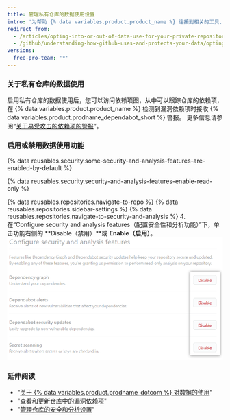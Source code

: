 ```yaml
---
title: 管理私有仓库的数据使用设置
intro: '为帮助 {% data variables.product.product_name %} 连接到相关的工具、人员、项目和信息，您可以配置私有仓库的数据使用。'
redirect_from:
  - /articles/opting-into-or-out-of-data-use-for-your-private-repository
  - /github/understanding-how-github-uses-and-protects-your-data/opting-into-or-out-of-data-use-for-your-private-repository
versions:
  free-pro-team: '*'
---
```


### 关于私有仓库的数据使用

启用私有仓库的数据使用后，您可以访问依赖项图，从中可以跟踪仓库的依赖项，在 {% data variables.product.product_name %} 检测到漏洞依赖项时接收 {% data variables.product.prodname_dependabot_short %} 警报。 更多信息请参阅“[关于易受攻击的依赖项的警报](/github/managing-security-vulnerabilities/about-alerts-for-vulnerable-dependencies#github-dependabot-alerts-for-vulnerable-dependencies)”。

### 启用或禁用数据使用功能

{% data reusables.security.some-security-and-analysis-features-are-enabled-by-default %}

{% data reusables.security.security-and-analysis-features-enable-read-only %}

{% data reusables.repositories.navigate-to-repo %}
{% data reusables.repositories.sidebar-settings %}
{% data reusables.repositories.navigate-to-security-and-analysis %}
4. 在“Configure security and analysis features（配置安全性和分析功能）”下，单击功能右侧的 **Disable（禁用）**或 **Enable（启用）**。 !["Configure security and analysis（配置安全性和分析）"功能的"Enable（启用）"或"Disable（禁用）"按钮](/assets/images/help/repository/security-and-analysis-disable-or-enable.png)

### 延伸阅读

- "[关于 {% data variables.product.prodname_dotcom %} 对数据的使用](/articles/about-github-s-use-of-your-data)"
- "[查看和更新仓库中的漏洞依赖项](/github/managing-security-vulnerabilities/viewing-and-updating-vulnerable-dependencies-in-your-repository)"
- "[管理仓库的安全和分析设置](/github/administering-a-repository/managing-security-and-analysis-settings-for-your-repository)"
